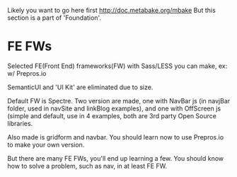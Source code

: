 

Likely you want to go here first http://doc.metabake.org/mbake
But this section is a part of 'Foundation'.

# FE FWs

Selected FE(Front End) frameworks(FW) with Sass/LESS you can make, ex: w/ Prepros.io

SemanticUI and 'UI Kit' are eliminated due to size.

Default FW is Spectre. Two version are made, one with NavBar js (in navjBar folder, used in navSite and linkBlog examples), and one with OffScreen js (simple and default, use in 4 examples, both are 3rd party Open Source libraries.

Also made is gridform and navbar. You should learn now to use Prepros.io to make your own version.

But there are many FE FWs, you'll end up learning a few. You should know how to solve a problem, such as nav, in at least FE FW.

